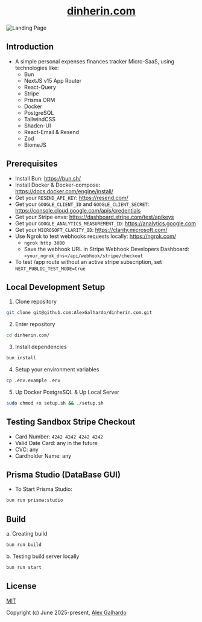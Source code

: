 <h1 align="center"><a href="https://dinherin.com" target="_blank">dinherin.com</a></h1>

![Landing Page](https://dinherin.com/assets/landing-page.gif)

## Introduction

- A simple personal expenses finances tracker Micro-SaaS, using technologies like:
  - Bun
  - NextJS v15 App Router
  - React-Query
  - Stripe
  - Prisma ORM
  - Docker
  - PostgreSQL
  - TailwindCSS
  - Shadcn-UI
  - React-Email & Resend
  - Zod
  - BiomeJS

## Prerequisites

- Install Bun: <https://bun.sh/>
- Install Docker & Docker-compose: <https://docs.docker.com/engine/install/>
- Get your `RESEND_API_KEY`: <https://resend.com/>
- Get your `GOOGLE_CLIENT_ID` and `GOOGLE_CLIENT_SECRET`: <https://console.cloud.google.com/apis/credentials>
- Get your Stripe envs: <https://dashboard.stripe.com/test/apikeys>
- Get your `GOOGLE_ANALYTICS_MEASUREMENT_ID`: <https://analytics.google.com>
- Get your `MICROSOFT_CLARITY_ID`: <https://clarity.microsoft.com/>
- Use Ngrok to test webhooks requests locally: <https://ngrok.com/>
  - `ngrok http 3000`
  - Save the webhook URL in Stripe Webhook Developers Dashboard: `<your_ngrok_dns>/api/webhook/stripe/checkout`
- To test /app route without an active stripe subscription, set `NEXT_PUBLIC_TEST_MODE=true`

## Local Development Setup

1. Clone repository

```bash
git clone git@github.com:AlexGalhardo/dinherin.com.git
```

2. Enter repository

```bash
cd dinherin.com/
```

3. Install dependencies

```bash
bun install
```

4. Setup your environment variables

```bash
cp .env.example .env
```

5. Up Docker PostgreSQL & Up Local Server

```bash
sudo chmod +x setup.sh && ./setup.sh
```

## Testing Sandbox Stripe Checkout

- Card Number: `4242 4242 4242 4242`
- Valid Date Card: any in the future
- CVC: any
- Cardholder Name: any

## Prisma Studio (DataBase GUI)

- To Start Prisma Studio:

```bash
bun run prisma:studio
```

## Build

a. Creating build

```bash
bun run build
```

b. Testing build server locally

```bash
bun run start
```

## License

[MIT](http://opensource.org/licenses/MIT)

Copyright (c) June 2025-present, [Alex Galhardo](https://github.com/AlexGalhardo)
